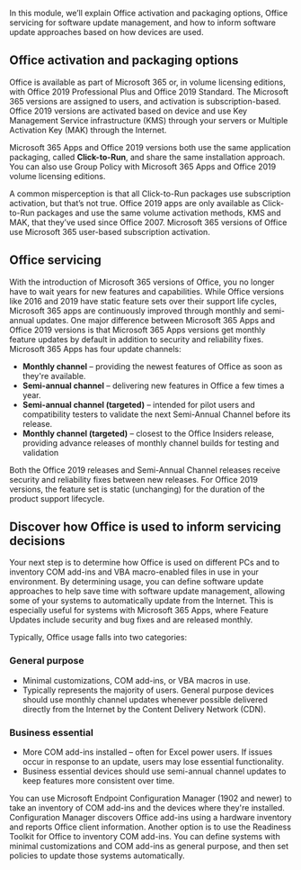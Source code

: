 In this module, we’ll explain Office activation and packaging options, Office servicing for software update management, and how to inform software update approaches based on how devices are used.

## Office activation and packaging options

Office is available as part of Microsoft 365 or, in volume licensing editions, with Office 2019 Professional Plus and Office 2019 Standard. The Microsoft 365 versions are assigned to users, and activation is subscription-based. Office 2019 versions are activated based on device and use Key Management Service infrastructure (KMS) through your servers or Multiple Activation Key (MAK) through the Internet.

Microsoft 365 Apps and Office 2019 versions both use the same application packaging, called **Click-to-Run**, and share the same installation approach. You can also use Group Policy with Microsoft 365 Apps and Office 2019 volume licensing editions.

A common misperception is that all Click-to-Run packages use subscription activation, but that’s not true. Office 2019 apps are only available as Click-to-Run packages and use the same volume activation methods, KMS and MAK, that they’ve used since Office 2007. Microsoft 365 versions of Office use Microsoft 365 user-based subscription activation.

## Office servicing

With the introduction of Microsoft 365 versions of Office, you no longer have to wait years for new features and capabilities. While Office versions like 2016 and 2019 have static feature sets over their support life cycles, Microsoft 365 apps are continuously improved through monthly and semi-annual updates.
One major difference between Microsoft 365 Apps and Office 2019 versions is that Microsoft 365 Apps versions get monthly feature updates by default in addition to security and reliability fixes. Microsoft 365 Apps has four update channels:

- **Monthly channel** – providing the newest features of Office as soon as they're available.
- **Semi-annual channel** – delivering new features in Office a few times a year.
- **Semi-annual channel (targeted)** – intended for pilot users and compatibility testers to validate the next Semi-Annual Channel before its release.
- **Monthly channel (targeted)** – closest to the Office Insiders release, providing advance releases of monthly channel builds for testing and validation

Both the Office 2019 releases and Semi-Annual Channel releases receive security and reliability fixes between new releases. For Office 2019 versions, the feature set is static (unchanging) for the duration of the product support lifecycle.

## Discover how Office is used to inform servicing decisions

Your next step is to determine how Office is used on different PCs and to inventory COM add-ins and VBA macro-enabled files in use in your environment. By determining usage, you can define software update approaches to help save time with software update management, allowing some of your systems to automatically update from the Internet. This is especially useful for systems with Microsoft 365 Apps, where Feature Updates include security and bug fixes and are released monthly.

Typically, Office usage falls into two categories:

### General purpose

- Minimal customizations, COM add-ins, or VBA macros in use.
- Typically represents the majority of users. General purpose devices should use monthly channel updates whenever possible delivered directly from the Internet by the Content Delivery Network (CDN).

### Business essential

- More COM add-ins installed – often for Excel power users. If issues occur in response to an update, users may lose essential functionality.
- Business essential devices should use semi-annual channel updates to keep features more consistent over time.

You can use Microsoft Endpoint Configuration Manager (1902 and newer) to take an inventory of COM add-ins and the devices where they're installed. Configuration Manager discovers Office add-ins using a hardware inventory and reports Office client information. Another option is to use the Readiness Toolkit for Office to inventory COM add-ins. You can define systems with minimal customizations and COM add-ins as general purpose, and then set policies to update those systems automatically.
